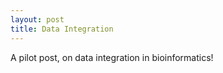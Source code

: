 ```yaml
---
layout: post
title: Data Integration
---
```


A pilot post, on data integration in bioinformatics!

